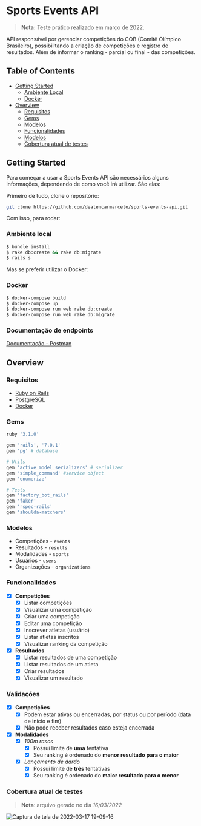# Sports Events API
> **Nota:** Teste prático realizado em março de 2022.

API responsável por gerenciar competições do COB (Comitê Olímpico Brasileiro), possibilitando a criação de competições e registro de resultados. Além de informar o ranking - parcial ou final - das competições.

## Table of Contents
- [Getting Started](#getting-started)
    - [Ambiente Local](#ambiente-local)
    - [Docker](#docker)
- [Overview](#overview)
  - [Requisitos](#requisitos)
  - [Gems](#gems)
  - [Modelos](#modelos)
  - [Funcionalidades](#funcionalidades)
  - [Modelos](#modelos)
  - [Cobertura atual de testes](#cobertura-atual-de-testes)


## Getting Started
Para começar a usar a Sports Events API são necessários alguns informações, dependendo de como você irá utilizar. São elas:

Primeiro de tudo, clone o repositório:
```sh
git clone https://github.com/dealencarmarcelo/sports-events-api.git
```
Com isso, para rodar:
### Ambiente local
```sh
$ bundle install
$ rake db:create && rake db:migrate
$ rails s
```

Mas se preferir utilizar o Docker:
### Docker
```sh
$ docker-compose build
$ docker-compose up
$ docker-compose run web rake db:create
$ docker-compose run web rake db:migrate
```
### Documentação de endpoints
[Documentação - Postman](https://www.postman.com/buxexalg/workspace/lucas-gabriel-s-public-workspace/documentation/12688393-951d48db-812e-4763-8617-3fdb996283b3)
## Overview
### Requisitos
* [Ruby on Rails](https://nextjs.org/)
* [PostgreSQL](https://reactjs.org/)
* [Docker](https://vuejs.org/)

### Gems
``` ruby
ruby '3.1.0'

gem 'rails', '7.0.1'
gem 'pg' # database

# Utils
gem 'active_model_serializers' # serializer
gem 'simple_command' #service object
gem 'enumerize'

# Tests
gem 'factory_bot_rails'
gem 'faker'
gem 'rspec-rails'
gem 'shoulda-matchers'
```
### Modelos
* Competições - `events`
* Resultados - `results`
* Modalidades - `sports`
* Usuários - `users`
* Organizações - `organizations`

### Funcionalidades
- [x] **Competições**
  - [x] Listar competições
  - [x] Visualizar uma competição
  - [x] Criar uma competição
  - [x] Editar uma competição
  - [x] Inscrever atletas (usuário)
  - [x] Listar atletas inscritos
  - [x] Visualizar ranking da competição
- [x] **Resultados**
  - [x] Listar resultados de uma competição
  - [x] Listar resultados de um atleta
  - [x] Criar resultados
  - [x] Visualizar um resultado

### Validações
- [x] **Competições**
  - [x] Podem estar ativas ou encerradas, por status ou por período (data de início e fim)
  - [x] Não pode receber resultados caso esteja encerrada
- [x] **Modalidades**
  - [x] *100m rasos*
    - [x] Possui limite de **uma** tentativa
    - [x] Seu ranking é ordenado do **menor resultado para o maior**
  - [x] *Lançamento de dardo*
    - [x] Possui limite de **três** tentativas
    - [x] Seu ranking é ordenado do **maior resultado para o menor**

### Cobertura atual de testes
> **Nota**: arquivo gerado no dia *16/03/2022*

![Captura de tela de 2022-03-17 19-09-16](https://user-images.githubusercontent.com/24737532/158902759-df5f258d-4f1e-43ae-9484-d300f6e4a283.png)
